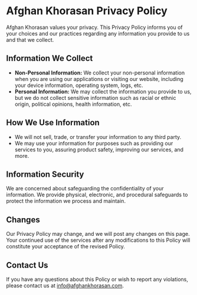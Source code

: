 # Afghan Khorasan Privacy Policy

Afghan Khorasan values your privacy. This Privacy Policy informs you of your choices and our practices regarding any information you provide to us and that we collect.

## Information We Collect

- **Non-Personal Information:** We collect your non-personal information when you are using our applications or visiting our website, including your device information, operating system, logs, etc.
- **Personal Information:** We may collect the information you provide to us, but we do not collect sensitive information such as racial or ethnic origin, political opinions, health information, etc.

## How We Use Information

- We will not sell, trade, or transfer your information to any third party.
- We may use your information for purposes such as providing our services to you, assuring product safety, improving our services, and more.

## Information Security

We are concerned about safeguarding the confidentiality of your information. We provide physical, electronic, and procedural safeguards to protect the information we process and maintain.

## Changes

Our Privacy Policy may change, and we will post any changes on this page. Your continued use of the services after any modifications to this Policy will constitute your acceptance of the revised Policy.

## Contact Us

If you have any questions about this Policy or wish to report any violations, please contact us at [info@afghankhorasan.com](mailto:info@afghankhorasan.com).
